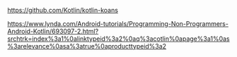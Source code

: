 https://github.com/Kotlin/kotlin-koans

https://www.lynda.com/Android-tutorials/Programming-Non-Programmers-Android-Kotlin/693097-2.html?srchtrk=index%3a1%0alinktypeid%3a2%0aq%3acotlin%0apage%3a1%0as%3arelevance%0asa%3atrue%0aproducttypeid%3a2